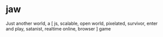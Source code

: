 # jaw
Just another world, a [ js, scalable, open world, pixelated, survivor, enter and play, satanist, realtime online, browser ] game

